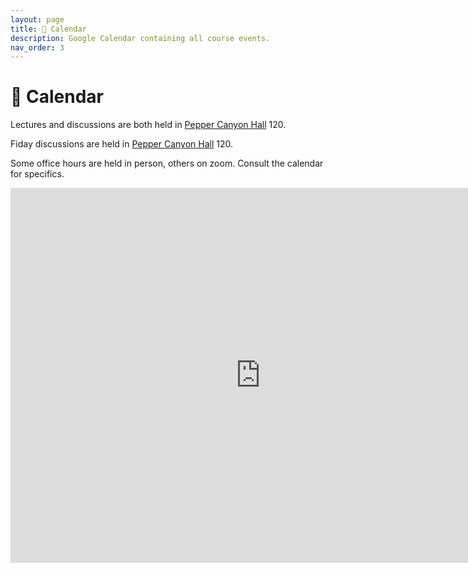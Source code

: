 ```yaml
---
layout: page
title: 📆 Calendar
description: Google Calendar containing all course events.
nav_order: 3
---
```


# 📆 Calendar

Lectures and discussions are both held in [Pepper Canyon Hall](https://map.concept3d.com/?id=1005#!ct/18312,63891,65653?s/PCYNH_Main) 120.

Fiday discussions are held in [Pepper Canyon Hall](https://map.concept3d.com/?id=1005#!ct/18312,63891,65653?s/PCYNH_Main) 120.

Some office hours are held in person, others on zoom. Consult the calendar for specifics. 
<!-- Office hours held from Monday through Friday are held in [Halıcıoğlu Data Science Institute](https://map.concept3d.com/?id=1005#!m/246301) 155. -->

<!-- Saturday office hours, if any, will be held in a different location; see the corresponding calendar events for details. -->

<iframe src="https://calendar.google.com/calendar/embed?height=600&wkst=1&bgcolor=%23ffffff&ctz=America%2FLos_Angeles&title&showNav=1&mode=WEEK&showPrint=0&showTabs=0&showCalendars=0&showDate=1&showTitle=0&src=c_dca5439e80f7be14a7160ff158c0528538a287ceb24b96f79e135b0b90813841%40group.calendar.google.com" style="border: 0" width="800" height="600" frameborder="0" scrolling="no"></iframe>

